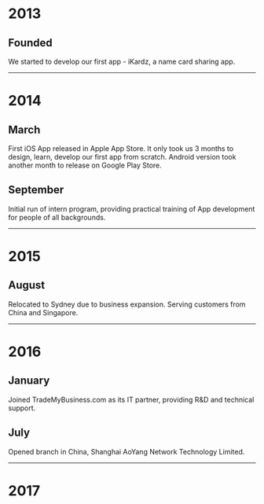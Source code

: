 # 2013

## Founded
We started to develop our first app - iKardz, a name card sharing app. 

---

# 2014

## March
First iOS App released in Apple App Store. It only took us 3 months to design, learn, develop our first app from scratch. Android version took another month to release on Google Play Store.

## September
Initial run of intern program, providing practical training of App development for people of all backgrounds. 

---

# 2015

## August
Relocated to Sydney due to business expansion. Serving customers from China and Singapore. 

---

# 2016

## January
Joined TradeMyBusiness.com as its IT partner, providing R&D and technical support.  

## July
Opened branch in China, Shanghai AoYang Network Technology Limited. 

--- 

# 2017